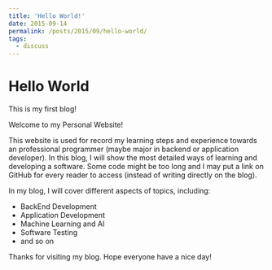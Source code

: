 ```yaml
---
title: 'Hello World!'
date: 2015-09-14
permalink: /posts/2015/09/hello-world/
tags:
  - discuss
---
```


Hello World
======

This is my first blog!

Welcome to my Personal Website!

This website is used for record my learning steps and experience towards an professional programmer (maybe major in backend or application developer). In this blog, I will show the most detailed ways of learning and developing a software. Some code might be too long and I may put a link on GitHub for every reader to access (instead of writing directly on the blog).

In my blog, I will cover different aspects of topics, including:

-   BackEnd Development
-   Application Development
-   Machine Learning and AI
-   Software Testing
-   and so on

Thanks for visiting my blog. Hope everyone have a nice day!

